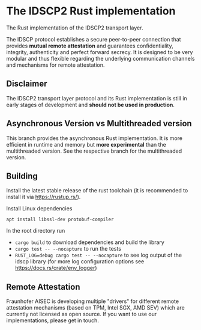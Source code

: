 The IDSCP2 Rust implementation
================================
The Rust implementation of the IDSCP2 transport layer.  

The IDSCP protocol establishes a secure peer-to-peer connection that provides **mutual remote attestation** and guarantees 
confidentiality, integrity, authenticity and perfect forward secrecy.
It is designed to be very modular and thus flexible regarding the underlying communication channels and mechanisms for
remote attestation.


## Disclaimer
The IDSCP2 transport layer protocol and its Rust implementation is still in early stages of development and **should
not be used in production**.

## Asynchronous Version vs Multithreaded version
This branch provides the asynchronous Rust implementation. It is more efficient in runtime and memory but **more experimental** than the multithreaded version.
See the respective branch for the multithreaded version.

## Building

Install the latest stable release of the rust toolchain (it is recommended to install it via https://rustup.rs/).

Install Linux dependencies
```
apt install libssl-dev protobuf-compiler 
```

In the root directory run
 - `cargo build` to download dependencies and build the library
 - `cargo test -- --nocapture` to run the tests
 - `RUST_LOG=debug cargo test -- --nocapture` to see log output of the idscp library (for more log configuration options see https://docs.rs/crate/env_logger)




## Remote Attestation
Fraunhofer AISEC is developing multiple "drivers" for different remote attestation mechanisms (based on TPM, 
Intel SGX, AMD SEV) which are currently not licensed as open source. If you want to use our implementations, please get
in touch.
